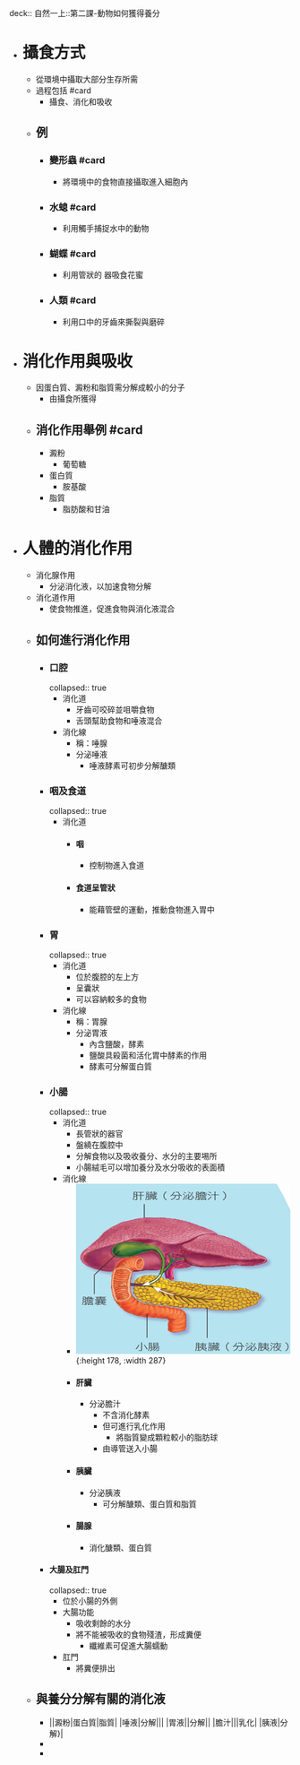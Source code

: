 deck:: 自然一上::第二課-動物如何獲得養分

- # 攝食方式
	- 從環境中攝取大部分生存所需
	- 過程包括 #card
		- 攝食、消化和吸收
	- ## 例
		- ### 變形蟲 #card
			- 將環境中的食物直接攝取進入細胞內
		- ### 水螅 #card
			- 利用觸手捕捉水中的動物
		- ### 蝴蝶 #card
			- 利用管狀的 器吸食花蜜
		- ### 人類 #card
			- 利用口中的牙齒來撕裂與磨碎
- # 消化作用與吸收
	- 因蛋白質、澱粉和脂質需分解成較小的分子
		- 由攝食所獲得
	- ## 消化作用舉例 #card
		- 澱粉
			- 葡萄糖
		- 蛋白質
			- 胺基酸
		- 脂質
			- 脂肪酸和甘油
- # 人體的消化作用
	- 消化腺作用
		- 分泌消化液，以加速食物分解
	- 消化道作用
		- 使食物推進，促進食物與消化液混合
	- ## 如何進行消化作用
		- ### 口腔
		  collapsed:: true
			- 消化道
				- 牙齒可咬碎並咀嚼食物
				- 舌頭幫助食物和唾液混合
			- 消化線
				- 稱：唾腺
				- 分泌唾液
					- 唾液酵素可初步分解醣類
		- ### 咽及食道
		  collapsed:: true
			- 消化道
				- #### 咽
					- 控制物進入食道
				- #### 食道呈管狀
					- 能藉管壁的運動，推動食物進入胃中
		- ### 胃
		  collapsed:: true
			- 消化道
				- 位於腹腔的左上方
				- 呈囊狀
				- 可以容納較多的食物
			- 消化線
				- 稱：胃腺
				- 分泌胃液
					- 內含鹽酸，酵素
					- 鹽酸具殺菌和活化胃中酵素的作用
					- 酵素可分解蛋白質
		- ### 小腸
		  collapsed:: true
			- 消化道
				- 長管狀的器官
				- 盤繞在腹腔中
				- 分解食物以及吸收養分、水分的主要埸所
				- 小腸絨毛可以增加養分及水分吸收的表面積
			- 消化線
				- ![image.png](../assets/image_1657527439378_0.png){:height 178, :width 287}
				- #### 肝臟
					- 分泌膽汁
						- 不含消化酵素
						- 但可進行乳化作用
							- 將脂質變成顆粒較小的脂肪球
						- 由導管送入小腸
				- #### 胰臟
					- 分泌胰液
						- 可分解醣類、蛋白質和脂質
				- #### 腸腺
					- 消化醣類、蛋白質
		- #### 大腸及肛門
		  collapsed:: true
			- 位於小腸的外側
			- 大腸功能
				- 吸收剩餘的水分
				- 將不能被吸收的食物殘渣，形成糞便
					- 纖維素可促進大腸蠕動
			- 肛門
				- 將糞便排出
	- ## 與養分分解有關的消化液
		- ||澱粉|蛋白質|脂質|
		  |唾液|分解|||
		  |胃液||分解||
		  |膽汁|||乳化|
		  |胰液|分解}|
		-
		-